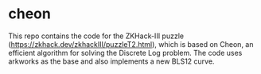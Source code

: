 # cheon
This repo contains the code for the ZKHack-III puzzle (https://zkhack.dev/zkhackIII/puzzleT2.html), which is based on Cheon, an efficient algorithm for solving the Discrete Log problem.
The code uses arkworks as the base and also implements a new BLS12 curve.
